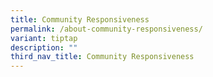 ```yaml
---
title: Community Responsiveness
permalink: /about-community-responsiveness/
variant: tiptap
description: ""
third_nav_title: Community Responsiveness
---
```

